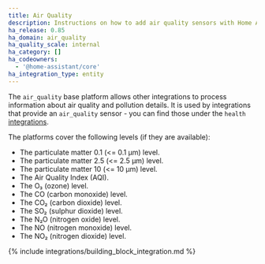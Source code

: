 ```yaml
---
title: Air Quality
description: Instructions on how to add air quality sensors with Home Assistant
ha_release: 0.85
ha_domain: air_quality
ha_quality_scale: internal
ha_category: []
ha_codeowners:
  - '@home-assistant/core'
ha_integration_type: entity
---
```


The `air_quality` base platform allows other integrations to process information about air quality and pollution details. It is used by integrations that provide an `air_quality` sensor - you can find those under the `health` [integrations](/integrations/#health).

The platforms cover the following levels (if they are available):

- The particulate matter 0.1 (<= 0.1 μm) level.
- The particulate matter 2.5 (<= 2.5 μm) level.
- The particulate matter 10 (<= 10 μm) level.
- The Air Quality Index (AQI).
- The O₃ (ozone) level.
- The CO (carbon monoxide) level.
- The CO₂ (carbon dioxide) level.
- The SO₂ (sulphur dioxide) level.
- The N₂O (nitrogen oxide) level.
- The NO (nitrogen monoxide) level.
- The NO₂ (nitrogen dioxide) level.

{% include integrations/building_block_integration.md %}

